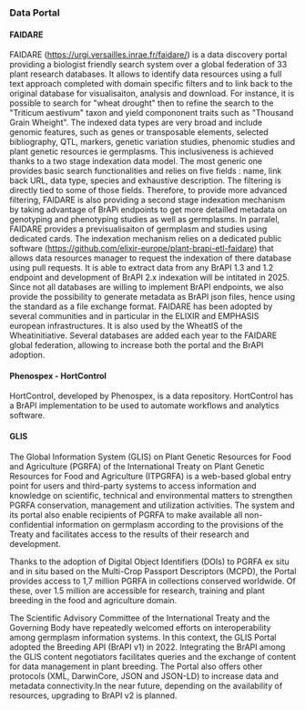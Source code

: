 ### Data Portal

<!-- * General use case description(s)
* Specific tool examples 
* Alternate solutions/ why is it better with BrAPI
* future related use cases, areas to improve -->

#### FAIDARE

<!-- Peter S: Stub paragraph. Cyril P, first draft-->
FAIDARE (https://urgi.versailles.inrae.fr/faidare/) is a data discovery portal providing a biologist friendly search system over a global federation of 33 plant research databases. It allows to identify data resources using a full text approach completed with domain specific filters and to link back to the original database for visualisaiton, analysis and download. For instance, it is possible to search for "wheat drought" then to refine the search to the "Triticum aestivum" taxon and yield compononent traits such as "Thousand Grain Wheight". The indexed data types are very broad and include genomic features, such as genes or transposable elements, selected bibliography, QTL, markers, genetic variation studies, phenomic studies and plant genetic resources ie germplasms. This inclusiveness is achieved thanks to a two stage indexation data model. The most generic one provides basic search functionalities and relies on five fields : name, link back URL, data type, species and exhaustive description. The filtering is directly tied to some of those fields. Therefore, to provide more advanced filtering, FAIDARE is also providing a second stage indexation mechanism by taking advantage of BrAPi endpoints to get more detailled metadata on genotyping and phenotyping studies as well as germplasms. In parralel, FAIDARE provides a previsualisaiton of germplasm and studies using dedicated cards.
The indexation mechanism relies on a dedicated public software (https://github.com/elixir-europe/plant-brapi-etl-faidare) that allows data resources manager to request the indexation of there database using pull requests. It is able to extract data from any BrAPI 1.3 and 1.2 endpoint and development of BrAPI 2.x indexation will be intitated in 2025. Since not all databases are willing to implement BrAPI endpoints, we also provide the possibility to generate metadata as BrAPI json files, hence using the standard as a file exchange format.
FAIDARE has been adopted by several communities and in particular in the ELIXIR and EMPHASIS european infrastructures. It is also used by the WheatIS of the Wheatinitiative. Several databases are added each year to the FAIDARE global federation, allowing to increase both the portal and the BrAPI adoption.



#### Phenospex - HortControl

<!-- Peter S: Stub paragraph to stimulate the writing process. Please edit, rewrite, or delete as needed. -->
HortControl, developed by Phenospex, is a data repository. HortControl has a BrAPI implementation to be used to automate workflows and analytics software. 

#### GLIS

The Global Information System (GLIS) on Plant Genetic Resources for Food and Agriculture (PGRFA) of the International Treaty on Plant Genetic Resources for Food and Agriculture (ITPGRFA) is a web-based global entry point for users and third-party systems to access information and knowledge on scientific, technical and environmental matters to strengthen PGRFA conservation, management and utilization activities. The system and its portal also enable recipients of PGRFA to make available all non-confidential information on germplasm according to the provisions of the Treaty and facilitates access to the results of their research and development. 
 
Thanks to the adoption of Digital Object Identifiers (DOIs) to PGRFA ex situ and in situ based on the Multi-Crop Passport Descriptors (MCPD), the Portal provides access to 1,7 million PGRFA in collections conserved worldwide. Of these, over 1.5 million are accessible for research, training and plant breeding in the food and agriculture domain.
 
The Scientific Advisory Committee of the International Treaty and the Governing Body have repeatedly welcomed efforts on interoperability among germplasm information systems. In this context, the GLIS Portal adopted the Breeding API (BrAPI v1) in 2022. Integrating the BrAPI among the GLIS content negotiators facilitates queries and the exchange of content for data management in plant breeding. The Portal also offers other protocols (XML, DarwinCore, JSON and JSON-LD) to increase data and metadata connectivity.In the near future, depending on the availability of resources, upgrading to BrAPI v2 is planned.
